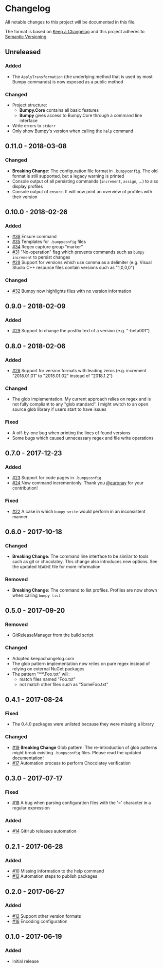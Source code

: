 # Changelog

All notable changes to this project will be documented in this file.

The format is based on [Keep a Changelog](http://keepachangelog.com/en/1.0.0/) and this project adheres to [Semantic Versioning](http://semver.org/spec/v2.0.0.html).

## Unreleased

### Added

- The `ApplyTransformation` (the underlying method that is used by most Bumpy commands) is now exposed as a public method

### Changed

- Project structure:
  - **Bumpy.Core** contains all basic features
  - **Bumpy** gives access to Bumpy.Core through a command line interface
- Write errors to `stderr`
- Only show Bumpy's version when calling the `help` command

## 0.11.0 - 2018-03-08

### Changed

- **Breaking Change:** The configuration file format in `.bumpyconfig`. The old format is still supported, but a legacy warning is printed
- Console output of all persisting commands (`increment`, `assign`, ...) to also display profiles
- Console output of `ensure`. It will now print an overview of profiles with their version

## 0.10.0 - 2018-02-26

### Added

- [#36](https://github.com/fwinkelbauer/Bumpy/issues/36) Ensure command
- [#35](https://github.com/fwinkelbauer/Bumpy/issues/35) Templates for `.bumpyconfig` files
- [#34](https://github.com/fwinkelbauer/Bumpy/issues/34) Regex capture group "marker"
- [#31](https://github.com/fwinkelbauer/Bumpy/issues/31) "No-operation" flag which prevents commands such as `bumpy increment` to persist changes
- [#28](https://github.com/fwinkelbauer/Bumpy/issues/28) Support for versions which use comma as a delimiter (e.g. Visual Studio C++ resource files contain versions such as "1,0,0,0")

### Changed

- [#32](https://github.com/fwinkelbauer/Bumpy/issues/32) Bumpy now highlights files with no version information

## 0.9.0 - 2018-02-09

### Added

- [#29](https://github.com/fwinkelbauer/Bumpy/issues/29) Support to change the postfix text of a version (e.g. "-beta001")

## 0.8.0 - 2018-02-06

### Added

- [#26](https://github.com/fwinkelbauer/Bumpy/issues/26) Support for version formats with leading zeros (e.g. increment "2018.01.01" to "2018.01.02" instead of "2018.1.2")

### Changed

- The glob implementation. My current approach relies on regex and is not fully compliant to any "glob standard". I might switch to an open source glob library if users start to have issues

### Fixed

- A off-by-one bug when printing the lines of found versions
- Some bugs which caused unnecessary regex and file write operations

## 0.7.0 - 2017-12-23

### Added

- [#23](https://github.com/fwinkelbauer/Bumpy/issues/23) Support for code pages in `.bumpyconfig`
- [#24](https://github.com/fwinkelbauer/Bumpy/issues/24) New command incrementonly. Thank you [@euronay](https://github.com/euronay) for your contribution!

### Fixed

- [#22](https://github.com/fwinkelbauer/Bumpy/issues/22) A case in which `bumpy write` would perform in an inconsistent manner

## 0.6.0 - 2017-10-18

### Changed

- **Breaking Change:** The command line interface to be similar to tools such as git or chocolatey. This change also introduces new options. See the updated `README` file for more information

### Removed

- **Breaking Change:** The command to list profiles. Profiles are now shown when calling `bumpy list`

## 0.5.0 - 2017-09-20

### Removed

- GitReleaseManager from the build script

### Changed

- Adopted keepachangelog.com
- The glob pattern implementation now relies on pure regex instead of relying on external NuGet packages
- The pattern "\*\*\Foo.txt" will:
  - match files named "Foo.txt"
  - not match other files such as "SomeFoo.txt"

## 0.4.1 - 2017-08-24

### Fixed

- The 0.4.0 packages were unlisted because they were missing a library

### Changed

- [#19](https://github.com/fwinkelbauer/Bumpy/issues/19) **Breaking Change** Glob pattern: The re-introduction of glob patterns might break existing `.bumpyconfig` files. Please read the updated documentation!
- [#17](https://github.com/fwinkelbauer/Bumpy/issues/17) Automation process to perform Chocolatey verification

## 0.3.0 - 2017-07-17

### Fixed

- [#18](https://github.com/fwinkelbauer/Bumpy/issues/18) A bug when parsing configuration files with the '=' character in a regular expression

### Added

- [#14](https://github.com/fwinkelbauer/Bumpy/issues/14) GitHub releases automation

## 0.2.1 - 2017-06-28

### Added

- [#10](https://github.com/fwinkelbauer/Bumpy/issues/10) Missing information to the help command
- [#12](https://github.com/fwinkelbauer/Bumpy/issues/12) Automation steps to publish packages

## 0.2.0 - 2017-06-27

### Added

- [#12](https://github.com/fwinkelbauer/Bumpy/issues/2) Support other version formats
- [#16](https://github.com/fwinkelbauer/Bumpy/issues/6) Encoding configuration 

## 0.1.0 - 2017-06-19

### Added

- Initial release
